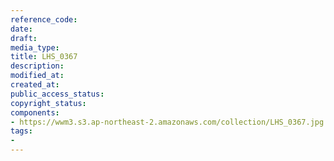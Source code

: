```yaml
---
reference_code: 
date: 
draft: 
media_type: 
title: LHS_0367
description: 
modified_at: 
created_at: 
public_access_status: 
copyright_status: 
components:
- https://wwm3.s3.ap-northeast-2.amazonaws.com/collection/LHS_0367.jpg
tags:
- 
---
```

